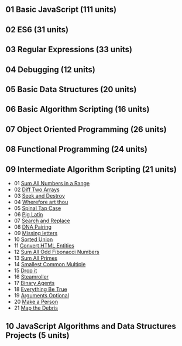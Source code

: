 ## 01 Basic JavaScript (111 units)

## 02 ES6 (31 units) 

## 03 Regular Expressions (33 units) 

## 04 Debugging (12 units)

## 05 Basic Data Structures (20 units)

## 06 Basic Algorithm Scripting (16 units)

## 07 Object Oriented Programming (26 units)

## 08 Functional Programming (24 units)

## 09 Intermediate Algorithm Scripting (21 units)

* 01 [Sum All Numbers in a Range](https://github.com/EO4wellness/T-I-L/blob/main/JavaScript/freecodecamp-exercises/09.IntermediateAlgorithmScripting/01_sum-all-numbers-in-a-range.js)
*  02 [Diff Two Arrays](https://github.com/EO4wellness/T-I-L/blob/main/JavaScript/freecodecamp-exercises/09.IntermediateAlgorithmScripting/02_diff-two-arrays.js)
*  03 [Seek and Destroy](https://github.com/EO4wellness/T-I-L/blob/main/JavaScript/freecodecamp-exercises/09.IntermediateAlgorithmScripting/03_seek-and-destroy.js)
*  04 [Wherefore art thou](https://github.com/EO4wellness/T-I-L/blob/main/JavaScript/freecodecamp-exercises/09.IntermediateAlgorithmScripting/04_wherefore-art-thou.js)
*  05 [Spinal Tap Case](https://github.com/EO4wellness/T-I-L/blob/main/JavaScript/freecodecamp-exercises/09.IntermediateAlgorithmScripting/05_spinal-tap-case.js)
*  06 [Pig Latin](https://github.com/EO4wellness/T-I-L/blob/main/JavaScript/freecodecamp-exercises/09.IntermediateAlgorithmScripting/06_pig-latin.js)
*  07 [Search and Replace](https://github.com/EO4wellness/T-I-L/blob/main/JavaScript/freecodecamp-exercises/09.IntermediateAlgorithmScripting/07_search-and-replace.js)
*  08 [DNA Pairing](https://github.com/EO4wellness/T-I-L/blob/main/JavaScript/freecodecamp-exercises/09.IntermediateAlgorithmScripting/08_dna-pairing.js)
*  09 [Missing letters](#)
*  10 [Sorted Union](#)
*  11 [Convert HTML Entities](#)
*  12 [Sum All Odd Fibonacci Numbers](#)
*  13 [Sum All Primes](#)
*  14 [Smallest Common Multiple](#)
*  15 [Drop it](#)
*  16 [Steamroller](#)
*  17 [Binary Agents](#)
*  18 [Everything Be True](#)
*  19 [Arguments Optional](#)
*  20 [Make a Person](#)
*  21 [Map the Debris](#)
	

## 10 JavaScript Algorithms and Data Structures Projects (5 units) 

